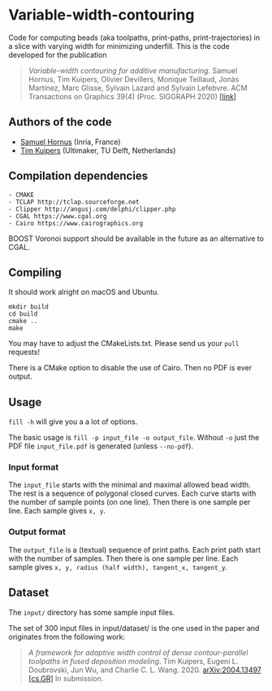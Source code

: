 # Variable-width-contouring

Code for computing beads (aka toolpaths, print-paths, print-trajectories) in a slice with varying width for minimizing underfill.
This is the code developed for the publication

> _Variable-width contouring for additive manufacturing_. Samuel Hornus, Tim Kuipers, Olivier Devillers, Monique Teillaud, Jonàs Martínez, Marc Glisse, Sylvain Lazard and Sylvain Lefebvre. ACM Transactions on Graphics 39(4) (Proc. SIGGRAPH 2020) [[link]](https://hal.inria.fr/hal-02568677)

## Authors of the code

- [Samuel Hornus](https://members.loria.fr/samuel.hornus/) (Inria, France)
- [Tim Kuipers](https://kuipers.weblog.tudelft.nl/) (Ultimaker, TU Delft, Netherlands)

## Compilation dependencies

	- CMAKE
	- TCLAP http://tclap.sourceforge.net
	- Clipper http://angusj.com/delphi/clipper.php
	- CGAL https://www.cgal.org
	- Cairo https://www.cairographics.org

BOOST Voronoi support should be available in the future as an alternative to CGAL.

## Compiling

It should work alright on macOS and Ubuntu.

	mkdir build
	cd build
	cmake ..
	make

You may have to adjust the CMakeLists.txt.
Please send us your ``pull`` requests!

There is a CMake option to disable the use of Cairo. Then no PDF is ever output.

## Usage

``fill -h`` will give you a a lot of options.

The basic usage is ``fill -p input_file -o output_file``.
Without  ``-o`` just the PDF file ``input_file.pdf`` is generated (unless ``--no-pdf``).

### Input format

The ``input_file`` starts with the minimal and maximal allowed bead width.
The rest is a sequence of polygonal closed curves.
Each curve starts with the number of sample points (on one line).
Then there is one sample per line.
Each sample gives ``x, y``.

### Output format

The ``output_file`` is a (textual) sequence of print paths.
Each print path start with the number of samples.
Then there is one sample per line.
Each sample gives ``x, y, radius (half width), tangent_x, tangent_y``.

## Dataset

The ``input/`` directory has some sample input files.

The set of 300 input files in input/dataset/ is the one used in the paper and
originates from the following work:

> _A framework for adaptive width control of dense contour-parallel toolpaths in fused deposition modeling_. Tim Kuipers, Eugeni L. Doubrovski, Jun Wu, and Charlie C. L. Wang. 2020. [arXiv:2004.13497 [cs.GR]](https://arxiv.org/abs/2004.13497) In submission.
